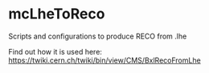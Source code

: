 mcLheToReco
===========

Scripts and configurations to produce RECO from .lhe

Find out how it is used here: https://twiki.cern.ch/twiki/bin/view/CMS/BxlRecoFromLhe
